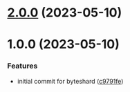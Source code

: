 # [2.0.0](https://github.com/byteshard/byteshard/compare/v1.0.0...v2.0.0) (2023-05-10)

# 1.0.0 (2023-05-10)


### Features

* initial commit for byteshard ([c9791fe](https://github.com/byteshard/byteshard/commit/c9791fe40b0ea1b4515acbf7e36f7a8ab0e50633))
